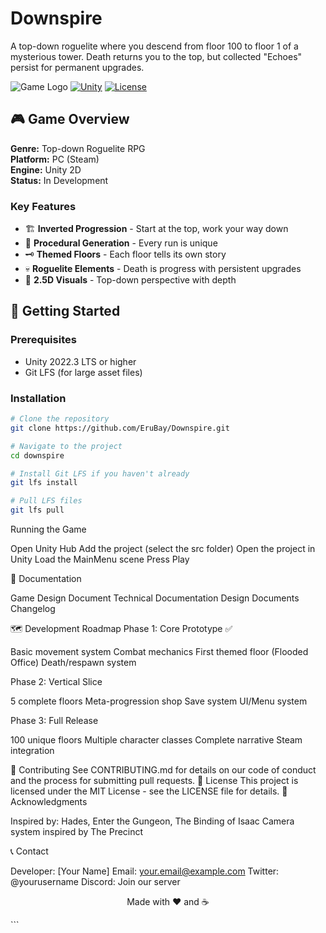 # Downspire

A top-down roguelite where you descend from floor 100 to floor 1 of a mysterious tower. Death returns you to the top, but collected "Echoes" persist for permanent upgrades.

![Game Logo](assets/logo.png)
[![Unity](https://img.shields.io/badge/Unity-2022.3%20LTS-blue.svg)](https://unity.com)
[![License](https://img.shields.io/badge/License-MIT-green.svg)](LICENSE)

## 🎮 Game Overview

**Genre:** Top-down Roguelite RPG  
**Platform:** PC (Steam)  
**Engine:** Unity 2D  
**Status:** In Development

### Key Features
- 🏗️ **Inverted Progression** - Start at the top, work your way down
- 🎲 **Procedural Generation** - Every run is unique
- 🗝️ **Themed Floors** - Each floor tells its own story
- 💀 **Roguelite Elements** - Death is progress with persistent upgrades
- 🎨 **2.5D Visuals** - Top-down perspective with depth

## 🚀 Getting Started

### Prerequisites
- Unity 2022.3 LTS or higher
- Git LFS (for large asset files)

### Installation
```bash
# Clone the repository
git clone https://github.com/EruBay/Downspire.git

# Navigate to the project
cd downspire

# Install Git LFS if you haven't already
git lfs install

# Pull LFS files
git lfs pull
```
Running the Game

Open Unity Hub
Add the project (select the src folder)
Open the project in Unity
Load the MainMenu scene
Press Play

📖 Documentation

Game Design Document
Technical Documentation
Design Documents
Changelog

🗺️ Development Roadmap
Phase 1: Core Prototype ✅

 Basic movement system
 Combat mechanics
 First themed floor (Flooded Office)
 Death/respawn system

Phase 2: Vertical Slice

 5 complete floors
 Meta-progression shop
 Save system
 UI/Menu system

Phase 3: Full Release

 100 unique floors
 Multiple character classes
 Complete narrative
 Steam integration

🤝 Contributing
See CONTRIBUTING.md for details on our code of conduct and the process for submitting pull requests.
📝 License
This project is licensed under the MIT License - see the LICENSE file for details.
🙏 Acknowledgments

Inspired by: Hades, Enter the Gungeon, The Binding of Isaac
Camera system inspired by The Precinct

📞 Contact

Developer: [Your Name]
Email: your.email@example.com
Twitter: @yourusername
Discord: Join our server


<p align="center">Made with ❤️ and ☕</p>
```
